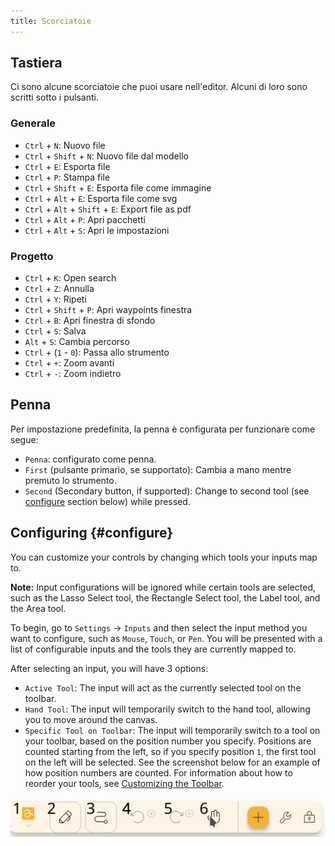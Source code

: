 ```yaml
---
title: Scorciatoie
---
```


## Tastiera

Ci sono alcune scorciatoie che puoi usare nell'editor.
Alcuni di loro sono scritti sotto i pulsanti.

### Generale

- `Ctrl` + `N`: Nuovo file
- `Ctrl` + `Shift` + `N`: Nuovo file dal modello
- `Ctrl` + `E`: Esporta file
- `Ctrl` + `P`: Stampa file
- `Ctrl` + `Shift` + `E`: Esporta file come immagine
- `Ctrl` + `Alt` + `E`: Esporta file come svg
- `Ctrl` + `Alt` + `Shift` + `E`: Export file as pdf
- `Ctrl` + `Alt` + `P`: Apri pacchetti
- `Ctrl` + `Alt` + `S`: Apri le impostazioni

### Progetto

- `Ctrl` + `K`: Open search
- `Ctrl` + `Z`: Annulla
- `Ctrl` + `Y`: Ripeti
- `Ctrl` + `Shift` + `P`: Apri waypoints finestra
- `Ctrl` + `B`: Apri finestra di sfondo
- `Ctrl` + `S`: Salva
- `Alt` + `S`: Cambia percorso
- `Ctrl` + (`1` - `0`): Passa allo strumento
- `Ctrl` + `+`: Zoom avanti
- `Ctrl` + `-`: Zoom indietro

## Penna

Per impostazione predefinita, la penna è configurata per funzionare come segue:

- `Penna`: configurato come penna.
- `First` (pulsante primario, se supportato): Cambia a mano mentre premuto lo strumento.
- `Second` (Secondary button, if supported): Change to second tool (see [configure](#configure) section below) while pressed.

## Configuring {#configure}

You can customize your controls by changing which tools your inputs map to.

**Note:** Input configurations will be ignored while certain tools are selected, such as the Lasso Select tool, the Rectangle Select tool, the Label tool, and the Area tool.

To begin, go to `Settings` → `Inputs` and then select the input method you want to configure, such as `Mouse`, `Touch`, or `Pen`. You will be presented with a list of configurable inputs and the tools they are currently mapped to.

After selecting an input, you will have 3 options:

- `Active Tool`: The input will act as the currently selected tool on the toolbar.
- `Hand Tool`: The input will temporarily switch to the hand tool, allowing you to move around the canvas.
- `Specific Tool on Toolbar`: The input will temporarily switch to a tool on your toolbar, based on the position number you specify. Positions are counted starting from the left, so if you specify position `1`, the first tool on the left will be selected. See the screenshot below for an example of how position numbers are counted. For information about how to reorder your tools, see [Customizing the Toolbar](../intro/#customizing-the-toolbar).

![toolbar numbered](toolbar_numbered.png)